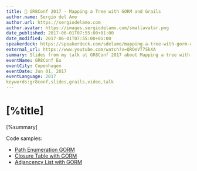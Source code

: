 ```yaml
---
title: 📼 GR8Conf 2017 - Mapping a Tree with GORM and Grails
author.name: Sergio del Amo
author.url: https://sergiodelamo.com
author.avatar: https://images.sergiodelamo.com/smallavatar.png
date_published: 2017-06-01T07:55:00+01:00
date_modified: 2017-06-01T07:55:00+01:00
speakerdeck: https://speakerdeck.com/sdelamo/mapping-a-tree-with-gorm-and-grails
external_url: https://www.youtube.com/watch?v=QROeVT7SkXA
summary: Slides from my talk at GR8Conf 2017 about Mapping a tree with Grails
eventName: GR8Conf Eu
eventCity: Copenhagen
eventDate: Jun 01, 2017
eventLanguage: 2017
keywords:gr8conf,slides,grails,video,talk
---
```


# [%title]

[%summary]

<script async class="speakerdeck-embed" data-id="5ade55ba6ead42f58df2a71a6acb08e1" data-ratio="1.77777777777778" src="//speakerdeck.com/assets/embed.js"></script>

Code samples: 

- [Path Enumeration GORM](https://github.com/sdelamo/mappingatreepathenumeration/)
- [Closure Table with GORM](https://github.com/sdelamo/mappingatreeclosuretable/)
- [Adjancency List with GORM](https://github.com/sdelamo/mappingatreeadjacencylist/)

